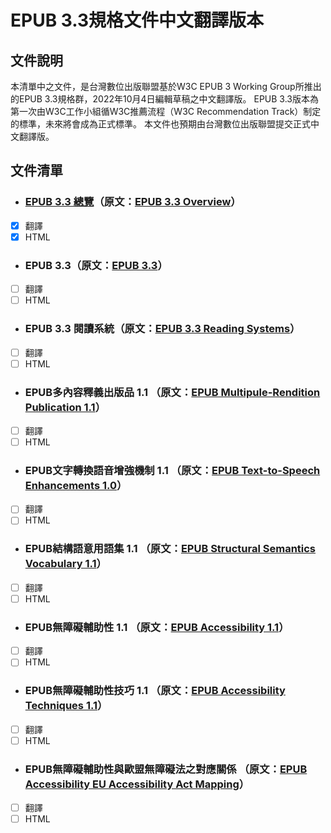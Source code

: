 # EPUB 3.3規格文件中文翻譯版本

## 文件說明

本清單中之文件，是台灣數位出版聯盟基於W3C EPUB 3 Working Group所推出的EPUB 3.3規格群，2022年10月4日編輯草稿之中文翻譯版。
EPUB 3.3版本為第一次由W3C工作小組循W3C推薦流程（W3C Recommendation Track）制定的標準，未來將會成為正式標準。
本文件也預期由台灣數位出版聯盟提交正式中文翻譯版。

## 文件清單

- ### [EPUB 3.3 總覽](https://bobbytung.github.io/epub-3.3-specs-tc/HTML/epub-overview-33-20221004.html)（原文：[EPUB 3.3 Overview](https://w3c.github.io/epub-specs/epub33/overview/)）
- [x] 翻譯
- [x] HTML
- ### EPUB 3.3（原文：[EPUB 3.3](https://w3c.github.io/epub-specs/epub33/core/)）
- [ ] 翻譯
- [ ] HTML
- ### EPUB 3.3 閱讀系統（原文：[EPUB 3.3 Reading Systems](https://w3c.github.io/epub-specs/epub33/rs/)）
- [ ] 翻譯
- [ ] HTML
- ### EPUB多內容釋義出版品 1.1 （原文：[EPUB Multipule-Rendition Publication 1.1](https://w3c.github.io/epub-specs/epub33/multi-rend/)）
- [ ] 翻譯
- [ ] HTML
- ### EPUB文字轉換語音增強機制 1.1 （原文：[EPUB Text-to-Speech Enhancements 1.0](https://www.w3.org/TR/epub-tts-10/)）
- [ ] 翻譯
- [ ] HTML
- ### EPUB結構語意用語集 1.1 （原文：[EPUB Structural Semantics Vocabulary 1.1](https://www.w3.org/TR/epub-ssv-11/)）
- [ ] 翻譯
- [ ] HTML
- ### EPUB無障礙輔助性 1.1 （原文：[EPUB Accessibility 1.1](https://w3c.github.io/epub-specs/epub33/a11y/)）
- [ ] 翻譯
- [ ] HTML
- ### EPUB無障礙輔助性技巧 1.1 （原文：[EPUB Accessibility Techniques 1.1](https://w3c.github.io/epub-specs/epub33/a11y-tech/)）
- [ ] 翻譯
- [ ] HTML
- ### EPUB無障礙輔助性與歐盟無障礙法之對應關係 （原文：[EPUB Accessibility EU Accessibility Act Mapping](https://www.w3.org/TR/epub-a11y-eaa-mapping/)）
- [ ] 翻譯
- [ ] HTML
